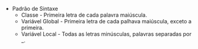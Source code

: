  - Padrão de Sintaxe
    - Classe          - Primeira letra de cada palavra maiúscula.
    - Variável Global - Primeira letra de cada palhava maiúscula, exceto a primeira.
    - Variável Local  - Todas as letras minúsculas, palavras separadas por _.
    
